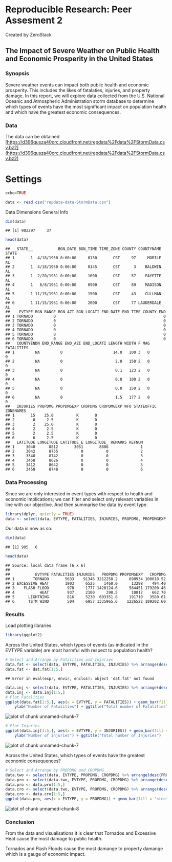 Reproducible Research: Peer Assesment 2
=========================================
Created by ZeroStack

## The Impact of Severe Weather on Public Health and Economic Prosperity in the United States

### Synopsis
Severe weather events can impact both public health and economic prosperity. This includes the likes of fatalaties, injuries, and property damage. In this report, we will explore data collected from the U.S. National Oceanic and Atmospheric Administration storm database to determine which types of events have the most significant impact on population health and which have the greatest economic consequences.  

### Data
The data can be obtained [https://d396qusza40orc.cloudfront.net/repdata%2Fdata%2FStormData.csv.bz2](https://d396qusza40orc.cloudfront.net/repdata%2Fdata%2FStormData.csv.bz2)

# Settings

```r
echo=TRUE
```


```r
data <- read.csv("repdata-data-StormData.csv")
```
Data Dimensions General Info

```r
dim(data)
```

```
## [1] 902297     37
```

```r
head(data)
```

```
##   STATE__           BGN_DATE BGN_TIME TIME_ZONE COUNTY COUNTYNAME STATE
## 1       1  4/18/1950 0:00:00     0130       CST     97     MOBILE    AL
## 2       1  4/18/1950 0:00:00     0145       CST      3    BALDWIN    AL
## 3       1  2/20/1951 0:00:00     1600       CST     57    FAYETTE    AL
## 4       1   6/8/1951 0:00:00     0900       CST     89    MADISON    AL
## 5       1 11/15/1951 0:00:00     1500       CST     43    CULLMAN    AL
## 6       1 11/15/1951 0:00:00     2000       CST     77 LAUDERDALE    AL
##    EVTYPE BGN_RANGE BGN_AZI BGN_LOCATI END_DATE END_TIME COUNTY_END
## 1 TORNADO         0                                               0
## 2 TORNADO         0                                               0
## 3 TORNADO         0                                               0
## 4 TORNADO         0                                               0
## 5 TORNADO         0                                               0
## 6 TORNADO         0                                               0
##   COUNTYENDN END_RANGE END_AZI END_LOCATI LENGTH WIDTH F MAG FATALITIES
## 1         NA         0                      14.0   100 3   0          0
## 2         NA         0                       2.0   150 2   0          0
## 3         NA         0                       0.1   123 2   0          0
## 4         NA         0                       0.0   100 2   0          0
## 5         NA         0                       0.0   150 2   0          0
## 6         NA         0                       1.5   177 2   0          0
##   INJURIES PROPDMG PROPDMGEXP CROPDMG CROPDMGEXP WFO STATEOFFIC ZONENAMES
## 1       15    25.0          K       0                                    
## 2        0     2.5          K       0                                    
## 3        2    25.0          K       0                                    
## 4        2     2.5          K       0                                    
## 5        2     2.5          K       0                                    
## 6        6     2.5          K       0                                    
##   LATITUDE LONGITUDE LATITUDE_E LONGITUDE_ REMARKS REFNUM
## 1     3040      8812       3051       8806              1
## 2     3042      8755          0          0              2
## 3     3340      8742          0          0              3
## 4     3458      8626          0          0              4
## 5     3412      8642          0          0              5
## 6     3450      8748          0          0              6
```

### Data Processing
Since we are only interested in event types with respect to health and economic implications; we can filter and select only relevant variables in line with our objective. And then summarise the data by event type.


```r
library(dplyr, quietly = TRUE)
data <- select(data, EVTYPE, FATALITIES, INJURIES, PROPDMG, PROPDMGEXP, CROPDMG) %>% group_by(EVTYPE) %>% summarise_each(funs(sum)) %>%ungroup() %>% arrange(desc(FATALITIES, desc(INJURIES), desc(PROPDMG), desc(PROPDMGEXP), desc(CROPDMG)))
```

Our data is now as so:

```r
dim(data)
```

```
## [1] 985   6
```

```r
head(data)
```

```
## Source: local data frame [6 x 6]
## 
##           EVTYPE FATALITIES INJURIES   PROPDMG PROPDMGEXP   CROPDMG
## 1        TORNADO       5633    91346 3212258.2     898934 100018.52
## 2 EXCESSIVE HEAT       1903     6525    1460.0      13298    494.40
## 3    FLASH FLOOD        978     1777 1420124.6     584451 179200.46
## 4           HEAT        937     2100     298.5      10817    662.70
## 5      LIGHTNING        816     5230  603351.8     191710   3580.61
## 6      TSTM WIND        504     6957 1335965.6    1226522 109202.60
```

### Results
Load plotting libraries

```r
library(ggplot2)
```

Across the United States, which types of events (as indicated in the EVTYPE variable) are most harmful with respect to population health?

```r
# Select and Arrange by Fatalities and Injuries
data.fat <- select(data, EVTYPE, FATALITIES, INJURIES) %>% arrange(desc(FATALITIES))
data.fat <- dat.fat[1:5,]
```

```
## Error in eval(expr, envir, enclos): object 'dat.fat' not found
```

```r
data.inj <- select(data, EVTYPE, FATALITIES, INJURIES) %>% arrange(desc(INJURIES))
data.inj <- data.inj[1:5,]
# Plot Fatalities
ggplot(data.fat[1:5,], aes(x = EVTYPE, y = FATALITIES)) + geom_bar(fill = "steelblue", stat = "identity") + xlab("Event Type") + 
    ylab("Number of Fatalities") + ggtitle("Total number of Fatalities")
```

![plot of chunk unnamed-chunk-7](figure/unnamed-chunk-7-1.png) 

```r
# Plot Injuries
ggplot(data.inj[1:5,], aes(x = EVTYPE, y = INJURIES)) + geom_bar(fill = "steelblue", stat = "identity") + xlab("Event Type") + 
    ylab("Number of injuries") + ggtitle("Total number of Injuries")
```

![plot of chunk unnamed-chunk-7](figure/unnamed-chunk-7-2.png) 


Across the United States, which types of events have the greatest economic consequences?

```r
# Select and Arrange by PROPDMG and CROPDMG
data.two <- select(data, EVTYPE, PROPDMG, CROPDMG) %>% arrange(desc(PROPDMG), desc(CROPDMG))
data.pro <- select(data.two, EVTYPE, PROPDMG, CROPDMG) %>% arrange(desc(PROPDMG))
data.pro <- data.pro[1:5,]
data.cro <- select(data.two, EVTYPE, PROPDMG, CROPDMG) %>% arrange(desc(CROPDMG))
data.cro <- data.cro[1:5,]
ggplot(data.pro, aes(x = EVTYPE, y = PROPDMG)) + geom_bar(fill = "steelblue", stat = "identity") + ggtitle("Total Value of Property Damange") + xlab("Event Type") + ylab("Value of Property Damange (US$)")
```

![plot of chunk unnamed-chunk-8](figure/unnamed-chunk-8-1.png) 

### Conclusion
From the data and visualisations it is clear that Tornados and Excessive Heat cause the most damage to public health.

Tornados and Flash Floods cause the most damange to property damange which is a gauge of economic impact.


